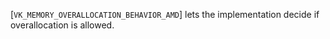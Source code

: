 [`VK_MEMORY_OVERALLOCATION_BEHAVIOR_AMD`] lets the
implementation decide if overallocation is allowed.